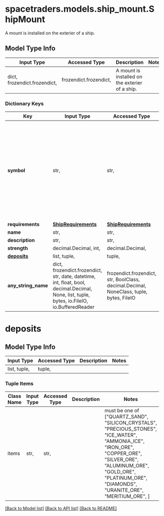 # spacetraders.models.ship_mount.ShipMount

A mount is installed on the exterier of a ship.

## Model Type Info
Input Type | Accessed Type | Description | Notes
------------ | ------------- | ------------- | -------------
dict, frozendict.frozendict,  | frozendict.frozendict,  | A mount is installed on the exterier of a ship. | 

### Dictionary Keys
Key | Input Type | Accessed Type | Description | Notes
------------ | ------------- | ------------- | ------------- | -------------
**symbol** | str,  | str,  |  | must be one of ["MOUNT_GAS_SIPHON_I", "MOUNT_GAS_SIPHON_II", "MOUNT_GAS_SIPHON_III", "MOUNT_SURVEYOR_I", "MOUNT_SURVEYOR_II", "MOUNT_SURVEYOR_III", "MOUNT_SENSOR_ARRAY_I", "MOUNT_SENSOR_ARRAY_II", "MOUNT_SENSOR_ARRAY_III", "MOUNT_MINING_LASER_I", "MOUNT_MINING_LASER_II", "MOUNT_MINING_LASER_III", "MOUNT_LASER_CANNON_I", "MOUNT_MISSILE_LAUNCHER_I", "MOUNT_TURRET_I", ] 
**requirements** | [**ShipRequirements**](ShipRequirements.md) | [**ShipRequirements**](ShipRequirements.md) |  | 
**name** | str,  | str,  |  | 
**description** | str,  | str,  |  | [optional] 
**strength** | decimal.Decimal, int,  | decimal.Decimal,  |  | [optional] 
**[deposits](#deposits)** | list, tuple,  | tuple,  |  | [optional] 
**any_string_name** | dict, frozendict.frozendict, str, date, datetime, int, float, bool, decimal.Decimal, None, list, tuple, bytes, io.FileIO, io.BufferedReader | frozendict.frozendict, str, BoolClass, decimal.Decimal, NoneClass, tuple, bytes, FileIO | any string name can be used but the value must be the correct type | [optional]

# deposits

## Model Type Info
Input Type | Accessed Type | Description | Notes
------------ | ------------- | ------------- | -------------
list, tuple,  | tuple,  |  | 

### Tuple Items
Class Name | Input Type | Accessed Type | Description | Notes
------------- | ------------- | ------------- | ------------- | -------------
items | str,  | str,  |  | must be one of ["QUARTZ_SAND", "SILICON_CRYSTALS", "PRECIOUS_STONES", "ICE_WATER", "AMMONIA_ICE", "IRON_ORE", "COPPER_ORE", "SILVER_ORE", "ALUMINUM_ORE", "GOLD_ORE", "PLATINUM_ORE", "DIAMONDS", "URANITE_ORE", "MERITIUM_ORE", ] 

[[Back to Model list]](../../README.md#documentation-for-models) [[Back to API list]](../../README.md#documentation-for-api-endpoints) [[Back to README]](../../README.md)

